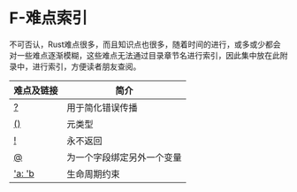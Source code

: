 # F-难点索引

不可否认，Rust难点很多，而且知识点也很多，随着时间的进行，或多或少都会对一些难点逐渐模糊，这些难点无法通过目录章节名进行索引，因此集中放在此附录中，进行索引，方便读者朋友查阅。

| 难点及链接          | 简介                                                                            |
|-----             | ------                                                                             |
| [?](../basic/result-error/result.md#传播界的大明星:)   |       用于简化错误传播                          |
| [()](../basic/base-type/function.md#无返回值) |  元类型          |
| [!](../basic/base-type/function.md#永不返回的函数) | 永不返回 |
| [@](../basic/match-pattern/all-patterns.md#绑定) | 为一个字段绑定另外一个变量 |
| ['a: 'b](../advance/lifetime/advance.md#生命周期约束) | 生命周期约束   |